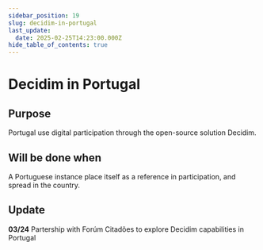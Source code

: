 ```yaml
---
sidebar_position: 19
slug: decidim-in-portugal
last_update:
  date: 2025-02-25T14:23:00.000Z
hide_table_of_contents: true
---
```


# Decidim in Portugal

## Purpose


Portugal use digital participation through the open-source solution Decidim.


## Will be done when


A Portuguese instance place itself as a reference in participation, and spread in the country. 


## Update


**03/24** Partership with Forúm Citadões to explore Decidim capabilities in Portugal


